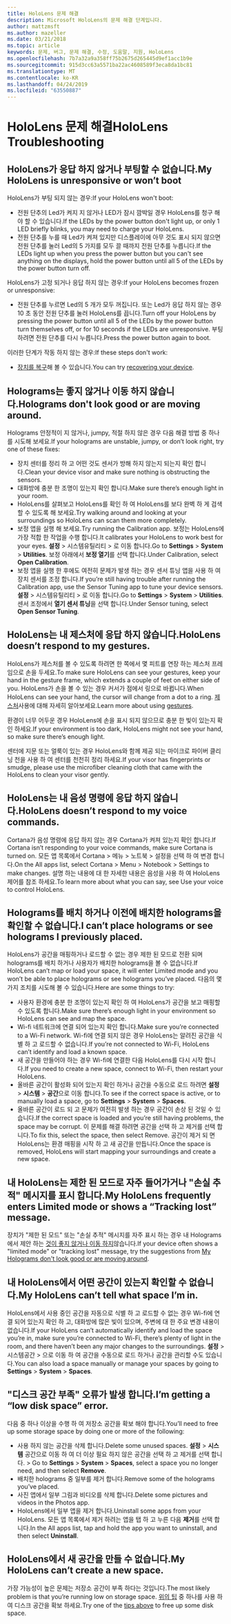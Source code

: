 ```yaml
---
title: HoloLens 문제 해결
description: Microsoft HoloLens의 문제 해결 단계입니다.
author: mattzmsft
ms.author: mazeller
ms.date: 03/21/2018
ms.topic: article
keywords: 문제, 버그, 문제 해결, 수정, 도움말, 지원, HoloLens
ms.openlocfilehash: 7b7a32a9a358ff75b2675d265445d9ef1acc1b9e
ms.sourcegitcommit: 915d3cc63a5571ba22ac4608589f3eca8da1bc81
ms.translationtype: MT
ms.contentlocale: ko-KR
ms.lasthandoff: 04/24/2019
ms.locfileid: "63550887"
---
```

# <a name="hololens-troubleshooting"></a><span data-ttu-id="22a6c-104">HoloLens 문제 해결</span><span class="sxs-lookup"><span data-stu-id="22a6c-104">HoloLens Troubleshooting</span></span>

## <a name="my-hololens-is-unresponsive-or-wont-boot"></a><span data-ttu-id="22a6c-105">HoloLens가 응답 하지 않거나 부팅할 수 없습니다.</span><span class="sxs-lookup"><span data-stu-id="22a6c-105">My HoloLens is unresponsive or won’t boot</span></span>

<span data-ttu-id="22a6c-106">HoloLens가 부팅 되지 않는 경우:</span><span class="sxs-lookup"><span data-stu-id="22a6c-106">If your HoloLens won't boot:</span></span>
* <span data-ttu-id="22a6c-107">전원 단추의 Led가 켜지 지 않거나 LED가 잠시 깜박일 경우 HoloLens를 청구 해야 할 수 있습니다.</span><span class="sxs-lookup"><span data-stu-id="22a6c-107">If the LEDs by the power button don't light up, or only 1 LED briefly blinks, you may need to charge your HoloLens.</span></span>
* <span data-ttu-id="22a6c-108">전원 단추를 누를 때 Led가 켜져 있지만 디스플레이에 아무 것도 표시 되지 않으면 전원 단추를 눌러 Led의 5 가지를 모두 끌 때까지 전원 단추를 누릅니다.</span><span class="sxs-lookup"><span data-stu-id="22a6c-108">If the LEDs light up when you press the power button but you can't see anything on the displays, hold the power button until all 5 of the LEDs by the power button turn off.</span></span>

<span data-ttu-id="22a6c-109">HoloLens가 고정 되거나 응답 하지 않는 경우:</span><span class="sxs-lookup"><span data-stu-id="22a6c-109">If your HoloLens becomes frozen or unresponsive:</span></span>
* <span data-ttu-id="22a6c-110">전원 단추를 누르면 Led의 5 개가 모두 꺼집니다. 또는 Led가 응답 하지 않는 경우 10 초 동안 전원 단추를 눌러 HoloLens를 끕니다.</span><span class="sxs-lookup"><span data-stu-id="22a6c-110">Turn off your HoloLens by pressing the power button until all 5 of the LEDs by the power button turn themselves off, or for 10 seconds if the LEDs are unresponsive.</span></span> <span data-ttu-id="22a6c-111">부팅 하려면 전원 단추를 다시 누릅니다.</span><span class="sxs-lookup"><span data-stu-id="22a6c-111">Press the power button again to boot.</span></span>

<span data-ttu-id="22a6c-112">이러한 단계가 작동 하지 않는 경우:</span><span class="sxs-lookup"><span data-stu-id="22a6c-112">If these steps don't work:</span></span>
* <span data-ttu-id="22a6c-113">[장치를 복구](reset-or-recover-your-hololens.md)해 볼 수 있습니다.</span><span class="sxs-lookup"><span data-stu-id="22a6c-113">You can try [recovering your device](reset-or-recover-your-hololens.md).</span></span>

## <a name="holograms-dont-look-good-or-are-moving-around"></a><span data-ttu-id="22a6c-114">Holograms는 좋지 않거나 이동 하지 않습니다.</span><span class="sxs-lookup"><span data-stu-id="22a6c-114">Holograms don't look good or are moving around.</span></span>

<span data-ttu-id="22a6c-115">Holograms 안정적이 지 않거나, jumpy, 적절 하지 않은 경우 다음 해결 방법 중 하나를 시도해 보세요.</span><span class="sxs-lookup"><span data-stu-id="22a6c-115">If your holograms are unstable, jumpy, or don’t look right, try one of these fixes:</span></span>
* <span data-ttu-id="22a6c-116">장치 센터를 정리 하 고 어떤 것도 센서가 방해 하지 않는지 되는지 확인 합니다.</span><span class="sxs-lookup"><span data-stu-id="22a6c-116">Clean your device visor and make sure nothing is obstructing the sensors.</span></span>
* <span data-ttu-id="22a6c-117">대화방에 충분 한 조명이 있는지 확인 합니다.</span><span class="sxs-lookup"><span data-stu-id="22a6c-117">Make sure there’s enough light in your room.</span></span>
* <span data-ttu-id="22a6c-118">HoloLens를 살펴보고 HoloLens를 확인 하 여 HoloLens를 보다 완벽 하 게 검색할 수 있도록 해 보세요.</span><span class="sxs-lookup"><span data-stu-id="22a6c-118">Try walking around and looking at your surroundings so HoloLens can scan them more completely.</span></span>
* <span data-ttu-id="22a6c-119">보정 앱을 실행 해 보세요.</span><span class="sxs-lookup"><span data-stu-id="22a6c-119">Try running the Calibration app.</span></span> <span data-ttu-id="22a6c-120">보정는 HoloLens에 가장 적합 한 작업을 수행 합니다.</span><span class="sxs-lookup"><span data-stu-id="22a6c-120">It calibrates your HoloLens to work best for your eyes.</span></span> <span data-ttu-id="22a6c-121">**설정** > 시스템유틸리티 > 로 이동 합니다.</span><span class="sxs-lookup"><span data-stu-id="22a6c-121">Go to **Settings** > **System** > **Utilities**.</span></span> <span data-ttu-id="22a6c-122">보정 아래에서 **보정 열기**를 선택 합니다.</span><span class="sxs-lookup"><span data-stu-id="22a6c-122">Under Calibration, select **Open Calibration**.</span></span>
* <span data-ttu-id="22a6c-123">보정 앱을 실행 한 후에도 여전히 문제가 발생 하는 경우 센서 튜닝 앱을 사용 하 여 장치 센서를 조정 합니다.</span><span class="sxs-lookup"><span data-stu-id="22a6c-123">If you’re still having trouble after running the Calibration app, use the Sensor Tuning app to tune your device sensors.</span></span> <span data-ttu-id="22a6c-124">**설정** > 시스템유틸리티 > 로 이동 합니다.</span><span class="sxs-lookup"><span data-stu-id="22a6c-124">Go to **Settings** > **System** > **Utilities**.</span></span> <span data-ttu-id="22a6c-125">센서 조정에서 **열기 센서 튜닝**을 선택 합니다.</span><span class="sxs-lookup"><span data-stu-id="22a6c-125">Under Sensor tuning, select **Open Sensor Tuning**.</span></span>

## <a name="hololens-doesnt-respond-to-my-gestures"></a><span data-ttu-id="22a6c-126">HoloLens는 내 제스처에 응답 하지 않습니다.</span><span class="sxs-lookup"><span data-stu-id="22a6c-126">HoloLens doesn’t respond to my gestures.</span></span>

<span data-ttu-id="22a6c-127">HoloLens가 제스처를 볼 수 있도록 하려면 한 쪽에서 몇 피트를 연장 하는 제스처 프레임으로 손을 두세요.</span><span class="sxs-lookup"><span data-stu-id="22a6c-127">To make sure HoloLens can see your gestures, keep your hand in the gesture frame, which extends a couple of feet on either side of you.</span></span> <span data-ttu-id="22a6c-128">HoloLens가 손을 볼 수 있는 경우 커서가 점에서 링으로 바뀝니다.</span><span class="sxs-lookup"><span data-stu-id="22a6c-128">When HoloLens can see your hand, the cursor will change from a dot to a ring.</span></span> <span data-ttu-id="22a6c-129">[제스처](gestures.md)사용에 대해 자세히 알아보세요.</span><span class="sxs-lookup"><span data-stu-id="22a6c-129">Learn more about using [gestures](gestures.md).</span></span>

<span data-ttu-id="22a6c-130">환경이 너무 어두운 경우 HoloLens에 손을 표시 되지 않으므로 충분 한 빛이 있는지 확인 하세요.</span><span class="sxs-lookup"><span data-stu-id="22a6c-130">If your environment is too dark, HoloLens might not see your hand, so make sure there’s enough light.</span></span>

<span data-ttu-id="22a6c-131">센터에 지문 또는 얼룩이 있는 경우 HoloLens와 함께 제공 되는 마이크로 파이버 클리닝 천을 사용 하 여 센터를 천천히 정리 하세요.</span><span class="sxs-lookup"><span data-stu-id="22a6c-131">If your visor has fingerprints or smudge, please use the microfiber cleaning cloth that came with the HoloLens to clean your visor gently.</span></span>

## <a name="hololens-doesnt-respond-to-my-voice-commands"></a><span data-ttu-id="22a6c-132">HoloLens는 내 음성 명령에 응답 하지 않습니다.</span><span class="sxs-lookup"><span data-stu-id="22a6c-132">HoloLens doesn’t respond to my voice commands.</span></span>

<span data-ttu-id="22a6c-133">Cortana가 음성 명령에 응답 하지 않는 경우 Cortana가 켜져 있는지 확인 합니다.</span><span class="sxs-lookup"><span data-stu-id="22a6c-133">If Cortana isn’t responding to your voice commands, make sure Cortana is turned on.</span></span> <span data-ttu-id="22a6c-134">모든 앱 목록에서 Cortana > 메뉴 > 노트북 > 설정을 선택 하 여 변경 합니다.</span><span class="sxs-lookup"><span data-stu-id="22a6c-134">On the All apps list, select Cortana > Menu > Notebook > Settings to make changes.</span></span> <span data-ttu-id="22a6c-135">설명 하는 내용에 대 한 자세한 내용은 음성을 사용 하 여 HoloLens 제어를 참조 하세요.</span><span class="sxs-lookup"><span data-stu-id="22a6c-135">To learn more about what you can say, see Use your voice to control HoloLens.</span></span>

## <a name="i-cant-place-holograms-or-see-holograms-i-previously-placed"></a><span data-ttu-id="22a6c-136">Holograms를 배치 하거나 이전에 배치한 holograms을 확인할 수 없습니다.</span><span class="sxs-lookup"><span data-stu-id="22a6c-136">I can’t place holograms or see holograms I previously placed.</span></span>

<span data-ttu-id="22a6c-137">HoloLens가 공간을 매핑하거나 로드할 수 없는 경우 제한 된 모드로 전환 되며 holograms를 배치 하거나 사용자가 배치한 holograms을 볼 수 없습니다.</span><span class="sxs-lookup"><span data-stu-id="22a6c-137">If HoloLens can’t map or load your space, it will enter Limited mode and you won’t be able to place holograms or see holograms you’ve placed.</span></span> <span data-ttu-id="22a6c-138">다음의 몇 가지 조치를 시도해 볼 수 있습니다.</span><span class="sxs-lookup"><span data-stu-id="22a6c-138">Here are some things to try:</span></span>
* <span data-ttu-id="22a6c-139">사용자 환경에 충분 한 조명이 있는지 확인 하 여 HoloLens가 공간을 보고 매핑할 수 있도록 합니다.</span><span class="sxs-lookup"><span data-stu-id="22a6c-139">Make sure there’s enough light in your environment so HoloLens can see and map the space.</span></span>
* <span data-ttu-id="22a6c-140">Wi-fi 네트워크에 연결 되어 있는지 확인 합니다.</span><span class="sxs-lookup"><span data-stu-id="22a6c-140">Make sure you’re connected to a Wi-Fi network.</span></span> <span data-ttu-id="22a6c-141">Wi-fi에 연결 되지 않은 경우 HoloLens는 알려진 공간을 식별 하 고 로드할 수 없습니다.</span><span class="sxs-lookup"><span data-stu-id="22a6c-141">If you’re not connected to Wi-Fi, HoloLens can’t identify and load a known space.</span></span>
* <span data-ttu-id="22a6c-142">새 공간을 만들어야 하는 경우 Wi-fi에 연결한 다음 HoloLens를 다시 시작 합니다.</span><span class="sxs-lookup"><span data-stu-id="22a6c-142">If you need to create a new space, connect to Wi-Fi, then restart your HoloLens.</span></span>
* <span data-ttu-id="22a6c-143">올바른 공간이 활성화 되어 있는지 확인 하거나 공간을 수동으로 로드 하려면 **설정** > **시스템** > **공간**으로 이동 합니다.</span><span class="sxs-lookup"><span data-stu-id="22a6c-143">To see if the correct space is active, or to manually load a space, go to **Settings** > **System** > **Spaces**.</span></span>
* <span data-ttu-id="22a6c-144">올바른 공간이 로드 되 고 문제가 여전히 발생 하는 경우 공간이 손상 된 것일 수 있습니다.</span><span class="sxs-lookup"><span data-stu-id="22a6c-144">If the correct space is loaded and you’re still having problems, the space may be corrupt.</span></span> <span data-ttu-id="22a6c-145">이 문제를 해결 하려면 공간을 선택 하 고 제거를 선택 합니다.</span><span class="sxs-lookup"><span data-stu-id="22a6c-145">To fix this, select the space, then select Remove.</span></span> <span data-ttu-id="22a6c-146">공간이 제거 되 면 HoloLens는 환경 매핑을 시작 하 고 새 공간을 만듭니다.</span><span class="sxs-lookup"><span data-stu-id="22a6c-146">Once the space is removed, HoloLens will start mapping your surroundings and create a new space.</span></span>

## <a name="my-hololens-frequently-enters-limited-mode-or-shows-a-tracking-lost-message"></a><span data-ttu-id="22a6c-147">내 HoloLens는 제한 된 모드로 자주 들어가거나 "손실 추적" 메시지를 표시 합니다.</span><span class="sxs-lookup"><span data-stu-id="22a6c-147">My HoloLens frequently enters Limited mode or shows a “Tracking lost” message.</span></span>

<span data-ttu-id="22a6c-148">장치가 "제한 된 모드" 또는 "손실 추적" 메시지를 자주 표시 하는 경우 내 Holograms에서 제안 하는 [것이 좋지 않거나 이동 하지](#holograms-dont-look-good-or-are-moving-around)않습니다.</span><span class="sxs-lookup"><span data-stu-id="22a6c-148">If your device often shows a "limited mode" or "tracking lost" message, try the suggestions from [My Holograms don't look good or are moving around](#holograms-dont-look-good-or-are-moving-around).</span></span>

## <a name="my-hololens-cant-tell-what-space-im-in"></a><span data-ttu-id="22a6c-149">내 HoloLens에서 어떤 공간이 있는지 확인할 수 없습니다.</span><span class="sxs-lookup"><span data-stu-id="22a6c-149">My HoloLens can’t tell what space I’m in.</span></span>

<span data-ttu-id="22a6c-150">HoloLens에서 사용 중인 공간을 자동으로 식별 하 고 로드할 수 없는 경우 Wi-fi에 연결 되어 있는지 확인 하 고, 대화방에 많은 빛이 있으며, 주변에 대 한 주요 변경 내용이 없습니다.</span><span class="sxs-lookup"><span data-stu-id="22a6c-150">If your HoloLens can’t automatically identify and load the space you’re in, make sure you’re connected to Wi-Fi, there’s plenty of light in the room, and there haven’t been any major changes to the surroundings.</span></span> <span data-ttu-id="22a6c-151">**설정** > 시스템공간 > 으로 이동 하 여 공간을 수동으로 로드 하거나 공간을 관리할 수도 있습니다.</span><span class="sxs-lookup"><span data-stu-id="22a6c-151">You can also load a space manually or manage your spaces by going to **Settings** > **System** > **Spaces**.</span></span>

## <a name="im-getting-a-low-disk-space-error"></a><span data-ttu-id="22a6c-152">"디스크 공간 부족" 오류가 발생 합니다.</span><span class="sxs-lookup"><span data-stu-id="22a6c-152">I’m getting a “low disk space” error.</span></span>

<span data-ttu-id="22a6c-153">다음 중 하나 이상을 수행 하 여 저장소 공간을 확보 해야 합니다.</span><span class="sxs-lookup"><span data-stu-id="22a6c-153">You’ll need to free up some storage space by doing one or more of the following:</span></span>
* <span data-ttu-id="22a6c-154">사용 하지 않는 공간을 삭제 합니다.</span><span class="sxs-lookup"><span data-stu-id="22a6c-154">Delete some unused spaces.</span></span> <span data-ttu-id="22a6c-155">**설정** > **시스템** 공간으로 이동 하 여 더 이상 필요 하지 않은 공간을 선택 하 고 제거를 선택 합니다. > </span><span class="sxs-lookup"><span data-stu-id="22a6c-155">Go to **Settings** > **System** > **Spaces**, select a space you no longer need, and then select **Remove**.</span></span>
* <span data-ttu-id="22a6c-156">배치한 holograms 중 일부를 제거 합니다.</span><span class="sxs-lookup"><span data-stu-id="22a6c-156">Remove some of the holograms you’ve placed.</span></span>
* <span data-ttu-id="22a6c-157">사진 앱에서 일부 그림과 비디오를 삭제 합니다.</span><span class="sxs-lookup"><span data-stu-id="22a6c-157">Delete some pictures and videos in the Photos app.</span></span>
* <span data-ttu-id="22a6c-158">HoloLens에서 일부 앱을 제거 합니다.</span><span class="sxs-lookup"><span data-stu-id="22a6c-158">Uninstall some apps from your HoloLens.</span></span> <span data-ttu-id="22a6c-159">모든 앱 목록에서 제거 하려는 앱을 탭 하 고 누른 다음 **제거**를 선택 합니다.</span><span class="sxs-lookup"><span data-stu-id="22a6c-159">In the All apps list, tap and hold the app you want to uninstall, and then select **Uninstall**.</span></span>

## <a name="my-hololens-cant-create-a-new-space"></a><span data-ttu-id="22a6c-160">HoloLens에서 새 공간을 만들 수 없습니다.</span><span class="sxs-lookup"><span data-stu-id="22a6c-160">My HoloLens can’t create a new space.</span></span>

<span data-ttu-id="22a6c-161">가장 가능성이 높은 문제는 저장소 공간이 부족 하다는 것입니다.</span><span class="sxs-lookup"><span data-stu-id="22a6c-161">The most likely problem is that you’re running low on storage space.</span></span> <span data-ttu-id="22a6c-162">[위의 팁](#im-getting-a-low-disk-space-error) 중 하나를 사용 하 여 디스크 공간을 확보 하세요.</span><span class="sxs-lookup"><span data-stu-id="22a6c-162">Try one of the [tips above](#im-getting-a-low-disk-space-error) to free up some disk space.</span></span>
